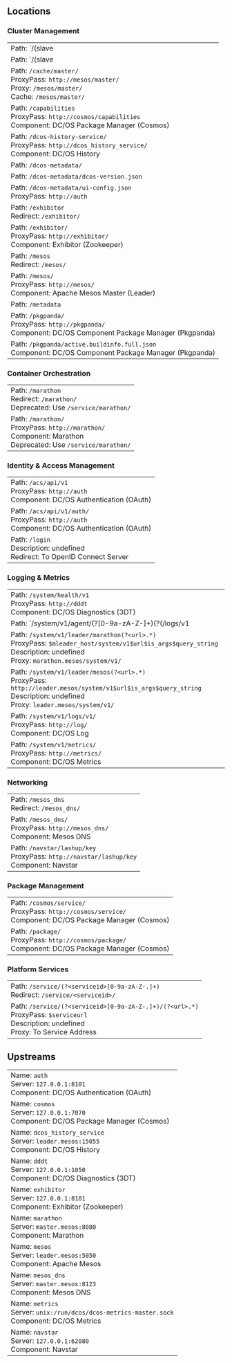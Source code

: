 ## Locations


### Cluster Management

|   |
|---|
| Path: `/(slave|agent)/(?<agentid>[0-9a-zA-Z-]+)`<br/>Redirect: `/agent/<agentid>/` |
| Path: `/(slave|agent)/(?<agentid>[0-9a-zA-Z-]+)(?<url>.+)`<br/>ProxyPass: `$agentaddr:$agentport`<br/>Component: Apache Mesos Agent |
| Path: `/cache/master/`<br/>ProxyPass: `http://mesos/master/`<br/>Proxy: `/mesos/master/`<br/>Cache: `/mesos/master/` |
| Path: `/capabilities`<br/>ProxyPass: `http://cosmos/capabilities`<br/>Component: DC/OS Package Manager (Cosmos) |
| Path: `/dcos-history-service/`<br/>ProxyPass: `http://dcos_history_service/`<br/>Component: DC/OS History |
| Path: `/dcos-metadata/`<br/> |
| Path: `/dcos-metadata/dcos-version.json`<br/> |
| Path: `/dcos-metadata/ui-config.json`<br/>ProxyPass: `http://auth`<br/> |
| Path: `/exhibitor`<br/>Redirect: `/exhibitor/` |
| Path: `/exhibitor/`<br/>ProxyPass: `http://exhibitor/`<br/>Component: Exhibitor (Zookeeper) |
| Path: `/mesos`<br/>Redirect: `/mesos/` |
| Path: `/mesos/`<br/>ProxyPass: `http://mesos/`<br/>Component: Apache Mesos Master (Leader) |
| Path: `/metadata`<br/> |
| Path: `/pkgpanda/`<br/>ProxyPass: `http://pkgpanda/`<br/>Component: DC/OS Component Package Manager (Pkgpanda) |
| Path: `/pkgpanda/active.buildinfo.full.json`<br/>Component: DC/OS Component Package Manager (Pkgpanda) |

### Container Orchestration

|   |
|---|
| Path: `/marathon`<br/>Redirect: `/marathon/`<br/>Deprecated: Use `/service/marathon/` |
| Path: `/marathon/`<br/>ProxyPass: `http://marathon/`<br/>Component: Marathon<br/>Deprecated: Use `/service/marathon/` |

### Identity & Access Management

|   |
|---|
| Path: `/acs/api/v1`<br/>ProxyPass: `http://auth`<br/>Component: DC/OS Authentication (OAuth) |
| Path: `/acs/api/v1/auth/`<br/>ProxyPass: `http://auth`<br/>Component: DC/OS Authentication (OAuth) |
| Path: `/login`<br/>Description: undefined<br/>Redirect: To OpenID Connect Server |

### Logging & Metrics

|   |
|---|
| Path: `/system/health/v1`<br/>ProxyPass: `http://dddt`<br/>Component: DC/OS Diagnostics (3DT) |
| Path: `/system/v1/agent/(?<agentid>[0-9a-zA-Z-]+)(?<type>(/logs/v1|/metrics/v0))(?<url>.*)`<br/>ProxyPass: `$agentaddr:61001/system/v1$type$url$is_args$query_string`<br/>Description: undefined<br/>Proxy: `<agentaddr>:61001/system/v1/` |
| Path: `/system/v1/leader/marathon(?<url>.*)`<br/>ProxyPass: `$mleader_host/system/v1$url$is_args$query_string`<br/>Description: undefined<br/>Proxy: `marathon.mesos/system/v1/` |
| Path: `/system/v1/leader/mesos(?<url>.*)`<br/>ProxyPass: `http://leader.mesos/system/v1$url$is_args$query_string`<br/>Description: undefined<br/>Proxy: `leader.mesos/system/v1/` |
| Path: `/system/v1/logs/v1/`<br/>ProxyPass: `http://log/`<br/>Component: DC/OS Log |
| Path: `/system/v1/metrics/`<br/>ProxyPass: `http://metrics/`<br/>Component: DC/OS Metrics |

### Networking

|   |
|---|
| Path: `/mesos_dns`<br/>Redirect: `/mesos_dns/` |
| Path: `/mesos_dns/`<br/>ProxyPass: `http://mesos_dns/`<br/>Component: Mesos DNS |
| Path: `/navstar/lashup/key`<br/>ProxyPass: `http://navstar/lashup/key`<br/>Component: Navstar |

### Package Management

|   |
|---|
| Path: `/cosmos/service/`<br/>ProxyPass: `http://cosmos/service/`<br/>Component: DC/OS Package Manager (Cosmos) |
| Path: `/package/`<br/>ProxyPass: `http://cosmos/package/`<br/>Component: DC/OS Package Manager (Cosmos) |

### Platform Services

|   |
|---|
| Path: `/service/(?<serviceid>[0-9a-zA-Z-.]+)`<br/>Redirect: `/service/<serviceid>/` |
| Path: `/service/(?<serviceid>[0-9a-zA-Z-.]+)/(?<url>.*)`<br/>ProxyPass: `$serviceurl`<br/>Description: undefined<br/>Proxy: To Service Address |


## Upstreams

|   |
|---|
| Name: `auth`<br/>Server: `127.0.0.1:8101`<br/>Component: DC/OS Authentication (OAuth) |
| Name: `cosmos`<br/>Server: `127.0.0.1:7070`<br/>Component: DC/OS Package Manager (Cosmos) |
| Name: `dcos_history_service`<br/>Server: `leader.mesos:15055`<br/>Component: DC/OS History |
| Name: `dddt`<br/>Server: `127.0.0.1:1050`<br/>Component: DC/OS Diagnostics (3DT) |
| Name: `exhibitor`<br/>Server: `127.0.0.1:8181`<br/>Component: Exhibitor (Zookeeper) |
| Name: `marathon`<br/>Server: `master.mesos:8080`<br/>Component: Marathon |
| Name: `mesos`<br/>Server: `leader.mesos:5050`<br/>Component: Apache Mesos |
| Name: `mesos_dns`<br/>Server: `master.mesos:8123`<br/>Component: Mesos DNS |
| Name: `metrics`<br/>Server: `unix:/run/dcos/dcos-metrics-master.sock`<br/>Component: DC/OS Metrics |
| Name: `navstar`<br/>Server: `127.0.0.1:62080`<br/>Component: Navstar |

